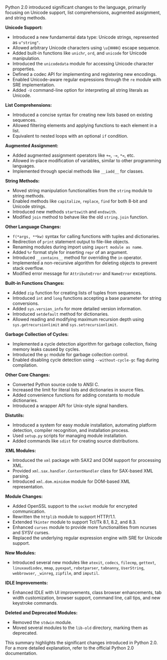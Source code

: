 Python 2.0 introduced significant changes to the language, primarily focusing on Unicode support, list comprehensions, augmented assignment, and string methods.  

**Unicode Support:**
- Introduced a new fundamental data type: Unicode strings, represented as `u"string"`.
- Allowed arbitrary Unicode characters using `\u{HHHH}` escape sequence.
- Added built-in functions like `unichr`, `ord`, and `unicode` for Unicode manipulation.
- Introduced the `unicodedata` module for accessing Unicode character properties.
- Defined a codec API for implementing and registering new encodings.
- Enabled Unicode-aware regular expressions through the `re` module with SRE implementation.
- Added `-U` command-line option for interpreting all string literals as Unicode.

**List Comprehensions:**
- Introduced a concise syntax for creating new lists based on existing sequences.
- Allowed filtering elements and applying functions to each element in a list.
- Equivalent to nested loops with an optional `if` condition.

**Augmented Assignment:**
- Added augmented assignment operators like `+=`, `-=`, `*=`, etc.
- Allowed in-place modification of variables, similar to other programming languages.
- Implemented through special methods like `__iadd__` for classes.

**String Methods:**
- Moved string manipulation functionalities from the `string` module to string methods.
- Enabled methods like `capitalize`, `replace`, `find` for both 8-bit and Unicode strings.
- Introduced new methods `startswith` and `endswith`.
- Modified `join` method to behave like the old `string.join` function.

**Other Language Changes:**
- `f(*args, **kw)` syntax for calling functions with tuples and dictionaries.
- Redirection of `print` statement output to file-like objects.
- Renaming modules during import using `import module as name`.
- Added `%r` format style for inserting `repr` of an argument.
- Introduced `__contains__` method for overriding the `in` operator.
- Implemented a non-recursive algorithm for deleting objects to prevent stack overflow.
- Modified error message for `AttributeError` and `NameError` exceptions.

**Built-in Functions Changes:**
- Added `zip` function for creating lists of tuples from sequences.
- Introduced `int` and `long` functions accepting a base parameter for string conversions.
- Added `sys.version_info` for more detailed version information.
- Introduced `setdefault` method for dictionaries.
- Allowed reading and modifying maximum recursion depth using `sys.getrecursionlimit` and `sys.setrecursionlimit`.

**Garbage Collection of Cycles:**
- Implemented a cycle detection algorithm for garbage collection, fixing memory leaks caused by cycles.
- Introduced the `gc` module for garbage collection control.
- Enabled disabling cycle detection using `--without-cycle-gc` flag during compilation.

**Other Core Changes:**
- Converted Python source code to ANSI C.
- Increased the limit for literal lists and dictionaries in source files.
- Added convenience functions for adding constants to module dictionaries.
- Introduced a wrapper API for Unix-style signal handlers.

**Distutils:**
- Introduced a system for easy module installation, automating platform detection, compiler recognition, and installation process.
- Used `setup.py` scripts for managing module installation.
- Added commands like `sdist` for creating source distributions.

**XML Modules:**
- Introduced the `xml` package with SAX2 and DOM support for processing XML.
- Provided `xml.sax.handler.ContentHandler` class for SAX-based XML parsing.
- Introduced `xml.dom.minidom` module for DOM-based XML representation.

**Module Changes:**
- Added OpenSSL support to the `socket` module for encrypted communication.
- Rewritten the `httplib` module to support HTTP/1.1.
- Extended `Tkinter` module to support Tcl/Tk 8.1, 8.2, and 8.3.
- Enhanced `curses` module to provide more functionalities from ncurses and SYSV curses.
- Replaced the underlying regular expression engine with SRE for Unicode support.

**New Modules:**
- Introduced several new modules like `atexit`, `codecs`, `filecmp`, `gettext`, `linuxaudiodev`, `mmap`, `pyexpat`, `robotparser`, `tabnanny`, `UserString`, `webbrowser`, `_winreg`, `zipfile`, and `imputil`.

**IDLE Improvements:**
- Enhanced IDLE with UI improvements, class browser enhancements, tab width customization, browser support, command line, call tips, and new keystroke commands.

**Deleted and Deprecated Modules:**
- Removed the `stdwin` module.
- Moved several modules to the `lib-old` directory, marking them as deprecated.

This summary highlights the significant changes introduced in Python 2.0. For a more detailed explanation, refer to the official Python 2.0 documentation.


